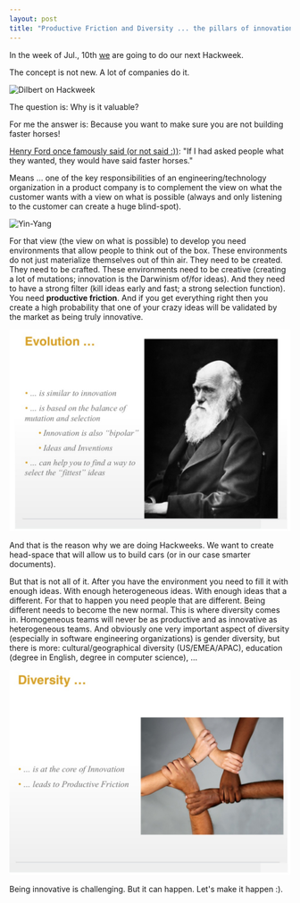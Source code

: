 ```yaml
---
layout: post
title: "Productive Friction and Diversity ... the pillars of innovation ... or: How not to build faster horses!"
---
```

In the week of Jul., 10th [we](https://engineering.gonitro.com/our-values/) are going to do our next Hackweek.

The concept is not new. A lot of companies do it.

![Dilbert on Hackweek](http://assets.amuniversal.com/18af4b30fba0012e2fbe00163e41dd5b)

The question is: Why is it valuable?

For me the answer is: Because you want to make sure you are not building faster horses!

[Henry Ford once famously said (or not said :))](https://hbr.org/2011/08/henry-ford-never-said-the-fast): "If I had asked people what they wanted, they would have said faster horses."

Means ... one of the key responsibilities of an engineering/technology organization in a product company is to complement the view on what the customer wants with a view on what is possible (always and only listening to the customer can create a huge blind-spot).

![Yin-Yang](https://c1.staticflickr.com/5/4235/35089671532_5014e55262_z.jpg)

For that view (the view on what is possible) to develop you need environments that allow people to think out of the box. These environments do not just materialize themselves out of thin air. They need to be created. They need to be crafted. These environments need to be creative (creating a lot of mutations; innovation is the Darwinism of/for ideas). And they need to have a strong filter (kill ideas early and fast; a strong selection function). You need **productive friction**. And if you get everything right then you create a high probability that one of your crazy ideas will be validated by the market as being truly innovative.

![DCoC - Darwinism](/images/2017-06-12-productive/darwinism.png)

And that is the reason why we are doing Hackweeks. We want to create head-space that will allow us to build cars (or in our case smarter documents).

But that is not all of it. After you have the environment you need to fill it with enough ideas. With enough heterogeneous ideas. With enough ideas that a different. For that to happen you need people that are different. Being different needs to become the new normal. This is where diversity comes in. Homogeneous teams will never be as productive and as innovative as heterogeneous teams. And obviously one very important aspect of diversity (especially in software engineering organizations) is gender diversity, but there is more: cultural/geographical diversity (US/EMEA/APAC), education (degree in English, degree in computer science), ...

![DCoC - Diversity](/images/2017-06-12-productive/diversity.png)

Being innovative is challenging. But it can happen. Let's make it happen :).
